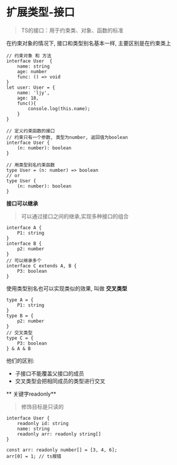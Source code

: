 # 扩展类型-接口

> TS的接口：用于约束类、对象、函数的标准

在约束对象的情况下, 接口和类型别名基本一样, 主要区别是在约束类上
```
// 约束对象 和 方法
interface User  {
    name: string
    age: number
    func: () => void
}
let user: User = {
    name: 'ljy',
    age: 18,
    func(){
        console.log(this.name);
    }
}

// 定义约束函数的接口
// 约束只有一个参数, 类型为number, 返回值为boolean 
interface User {
    (n: number): boolean
}

// 用类型别名约束函数
type User = (n: number) => boolean
// or
type User {
    (n: number): boolean
}
```

**接口可以继承**  
> 可以通过接口之间的继承,实现多种接口的组合

```
interface A {
    P1: string
}
interface B {
    p2: number
}
// 可以继承多个
interface C extends A, B {
    P3: boolean
}
```

使用类型别名也可以实现类似的效果, 叫做 **交叉类型**

```
type A = {
    P1: string
}
type B = {
    p2: number
}
// 交叉类型
type C = {
    P3: boolean
} & A & B
```

他们的区别:  
- 子接口不能覆盖父接口的成员
- 交叉类型会把相同成员的类型进行交叉

** 关键字readonly**

> 修饰目标是只读的

```
interface User {
    readonly id: string
    name: string
    readonly arr: readonly string[]
}

const arr: readonly number[] = [3, 4, 6];
arr[0] = 1; // ts报错
```